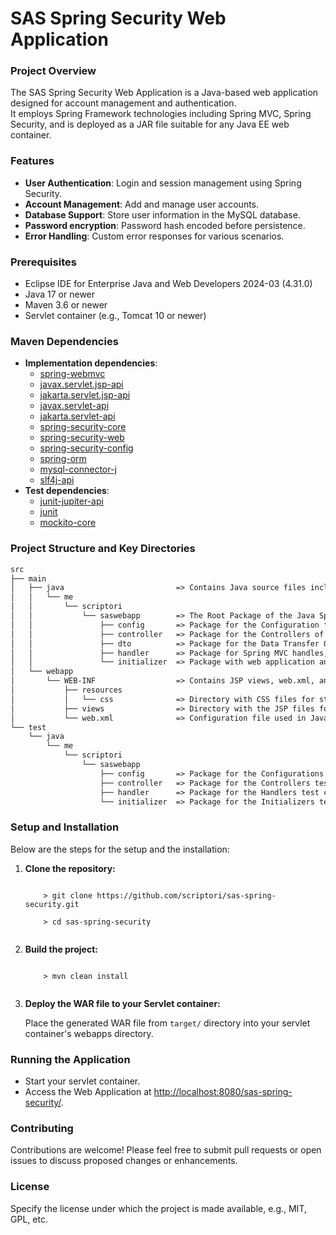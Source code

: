 # SAS Spring Security Web Application
### Project Overview
The SAS Spring Security Web Application is a Java-based web application designed for account management and authentication.<br>
It employs Spring Framework technologies including Spring MVC, Spring Security, and is deployed as a JAR file suitable for any Java EE web container.

### Features
* **User Authentication**: Login and session management using Spring Security.
* **Account Management**: Add and manage user accounts.
* **Database Support**: Store user information in the MySQL database.
* **Password encryption**: Password hash encoded before persistence.
* **Error Handling**: Custom error responses for various scenarios.

### Prerequisites
* Eclipse IDE for Enterprise Java and Web Developers 2024-03 (4.31.0)
* Java 17 or newer
* Maven 3.6 or newer
* Servlet container (e.g., Tomcat 10 or newer)

### Maven Dependencies
- **Implementation dependencies**:
    - [spring-webmvc](https://mvnrepository.com/artifact/org.springframework/spring-webmvc)
    - [javax.servlet.jsp-api](https://mvnrepository.com/artifact/javax.servlet.jsp/javax.servlet.jsp-api)
    - [jakarta.servlet.jsp-api](https://mvnrepository.com/artifact/jakarta.servlet.jsp/jakarta.servlet.jsp-api)
    - [javax.servlet-api](https://mvnrepository.com/artifact/javax.servlet/javax.servlet-api)
    - [jakarta.servlet-api](https://mvnrepository.com/artifact/jakarta.servlet/jakarta.servlet-api)
    - [spring-security-core](https://mvnrepository.com/artifact/org.springframework.security/spring-security-core)
    - [spring-security-web](https://mvnrepository.com/artifact/org.springframework.security/spring-security-web)
    - [spring-security-config](https://mvnrepository.com/artifact/org.springframework.security/spring-security-config)
    - [spring-orm](https://mvnrepository.com/artifact/org.springframework/spring-orm)
    - [mysql-connector-j](https://mvnrepository.com/artifact/com.mysql/mysql-connector-j)
    - [slf4j-api](https://mvnrepository.com/artifact/org.slf4j/slf4j-api)
- **Test dependencies**:
     - [junit-jupiter-api](https://mvnrepository.com/artifact/org.junit.jupiter/junit-jupiter-api)
     - [junit](https://mvnrepository.com/artifact/junit/junit)
     - [mockito-core](https://mvnrepository.com/artifact/org.mockito/mockito-core)

### Project Structure and Key Directories
```md
src
├── main
│   ├── java                         => Contains Java source files including controllers, services, and configuration.
│   │   └── me
│   │       └── scriptori
│   │           └── saswebapp        => The Root Package of the Java Sprint and Spring Security Java Code.
│   │               ├── config       => Package for the Configuration files for Spring.
│   │               ├── controller   => Package for the Controllers of the Web application.
│   │               ├── dto          => Package for the Data Transfer Objects (DTO).
│   │               ├── handler      => Package for Spring MVC handles,
│   │               └── initializer  => Package with web application and servlet initializers.
│   └── webapp 
│       └── WEB-INF                  => Contains JSP views, web.xml, and other web resources like CSS and assets.
│           ├── resources
│           │   └── css              => Directory with CSS files for styling.
│           ├── views                => Directory with the JSP files for the user interface.
│           └── web.xml              => Configuration file used in Java web applications to define deployment settings and servlet mappings.
└── test
    └── java
        └── me
            └── scriptori
                └── saswebapp
                    ├── config       => Package for the Configurations test cases.
                    ├── controller   => Package for the Controllers test cases.
                    ├── handler      => Package for the Handlers test cases.
                    └── initializer  => Package for the Initializers test cases.

```

### Setup and Installation
Below are the steps for the setup and the installation:
   
<ol>
  <li><b>Clone the repository:</b>
    <pre><code>
    > git clone https://github.com/scriptori/sas-spring-security.git<br>
    > cd sas-spring-security
    </code></pre>
  </li>
  <li><b>Build the project:</b>
    <pre><code>
    > mvn clean install
    </code></pre>
  </li>
  <li><b>Deploy the WAR file to your Servlet container:</b></p>
  Place the generated WAR file from <code>target/</code> directory into your servlet container's webapps directory.
  </li>
</ol>

### Running the Application
* Start your servlet container.
* Access the Web Application at [http://localhost:8080/sas-spring-security/](http://localhost:8080/sas-spring-security/).

### Contributing
Contributions are welcome! Please feel free to submit pull requests or open issues to discuss proposed changes or enhancements.

### License
Specify the license under which the project is made available, e.g., MIT, GPL, etc.

